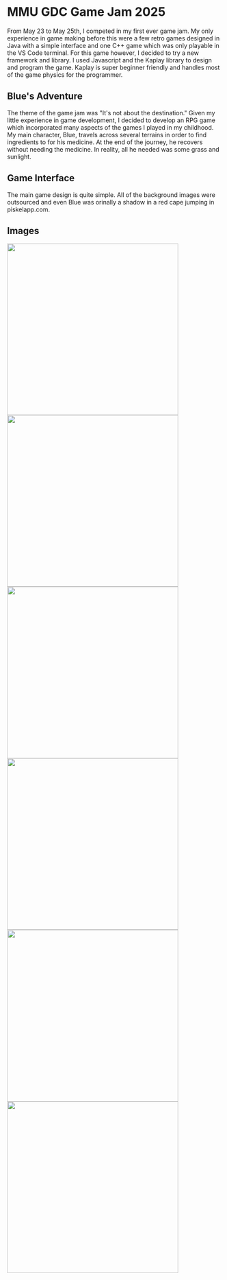 # MMU GDC Game Jam 2025
From May 23 to May 25th, I competed in my first ever game jam. My only experience in game making before this were a few retro games designed in Java with a simple interface and one C++ game which was only playable in the VS Code terminal. For this game however, I decided to try a new framework and library. I used Javascript and the Kaplay library to design and program the game. Kaplay is super beginner friendly and handles most of the game physics for the programmer. 

## Blue's Adventure
The theme of the game jam was "It's not about the destination."
Given my little experience in game development, I decided to develop an RPG game which incorporated many aspects of the games I played in my childhood. 
My main character, Blue, travels across several terrains in order to find ingredients to for his medicine. At the end of the journey, he recovers without needing the medicine. In reality, all he needed was some grass and sunlight. 

## Game Interface
The main game design is quite simple. All of the background images were outsourced and even Blue was orinally a shadow in a red cape jumping in piskelapp.com.

## Images
<img src="https://github.com/user-attachments/assets/fe956415-3a19-46be-8010-2479b1fb5579" width=400>
<img src="https://github.com/user-attachments/assets/fdc97c56-44ee-47ed-ae36-980306c7fa89" width=400>
<img src="https://github.com/user-attachments/assets/c4e8af1d-4e82-4632-bf66-57cc16987283" width=400>
<img src="https://github.com/user-attachments/assets/afde9094-3eda-44a5-9f4e-75643e904759" width=400>
<img src="https://github.com/user-attachments/assets/2cbfec62-44a3-4e95-b767-645b0b7193d8" width=400>
<img src="https://github.com/user-attachments/assets/8f20074e-4bdd-4761-85b9-485226bada0b" width=400>

